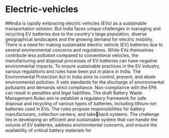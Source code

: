 # Electric-vehicles

##India is rapidly embracing electric vehicles (EVs) as a sustainable transportation solution. But India faces unique challenges in managing and recycling EV batteries due to the country's large population, diverse geographical landscapes and the growing demand for electric mobility. There is a need for making sustainable electric vehicle (EV) batteries due to several environmental concerns and regulations. While EVs themselves contribute less pollution compared to conventional vehicles, the manufacturing and disposal processes of EV batteries can have negative environmental impacts. To ensure sustainable practices in the EV industry, 
various regulations and rules have been put in place in India. 
The Environmental Protection Act in India aims to control, prevent, and abate environmental pollution. It sets standards for the discharge of environmental pollutants and demands strict compliance. Non-compliance with the EPA can result in penalties and legal liabilities. The draft Battery Waste Management Rules aim to establish a regulatory framework for safe disposal and recycling of various types of batteries, including lithium-ion batteries used in EVs. The rules propose responsibilities for battery manufacturers, collection centers, and takeback systems. The challenge lies in developing an efficient and sustainable system that can handle the volume of EV batteries, address environmental concerns, and ensure the availability of critical battery materials for
